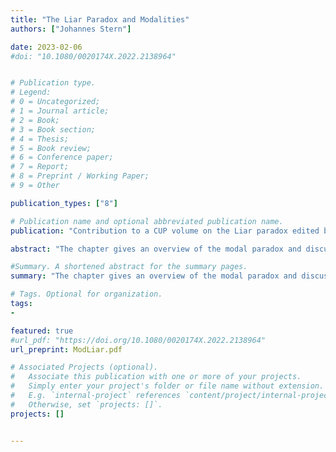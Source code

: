 ```yaml
---
title: "The Liar Paradox and Modalities"
authors: ["Johannes Stern"]

date: 2023-02-06
#doi: "10.1080/0020174X.2022.2138964"


# Publication type.
# Legend:
# 0 = Uncategorized;
# 1 = Journal article;
# 2 = Book;
# 3 = Book section;
# 4 = Thesis;
# 5 = Book review;
# 6 = Conference paper;
# 7 = Report;
# 8 = Preprint / Working Paper;
# 9 = Other

publication_types: ["8"]

# Publication name and optional abbreviated publication name.
publication: "Contribution to a CUP volume on the Liar paradox edited by Lorenzo Rossi"

abstract: "The chapter gives an overview of the modal paradox and discusses strategies on how to answer them."

#Summary. A shortened abstract for the summary pages.
summary: "The chapter gives an overview of the modal paradox and discusses strategies on how to answer them."

# Tags. Optional for organization.
tags:
-

featured: true
#url_pdf: "https://doi.org/10.1080/0020174X.2022.2138964"
url_preprint: ModLiar.pdf

# Associated Projects (optional).
#   Associate this publication with one or more of your projects.
#   Simply enter your project's folder or file name without extension.
#   E.g. `internal-project` references `content/project/internal-project/index.md`.
#   Otherwise, set `projects: []`.
projects: []


---
```

